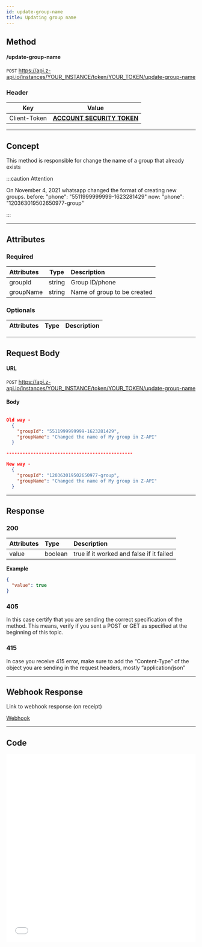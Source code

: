 ```yaml
---
id: update-group-name
title: Updating group name
---
```


## Method 

#### /update-group-name

`POST` https://api.z-api.io/instances/YOUR_INSTANCE/token/YOUR_TOKEN/update-group-name

### Header

|      Key       |            Value            |
| :------------: |     :-----------------:     |
|  Client-Token  | **[ACCOUNT SECURITY TOKEN](../security/client-token)** |

---

## Concept

This method is responsible for change the name of a group that already exists 

:::caution Attention

On November 4, 2021 whatsapp changed the format of creating new groups. before: "phone": "5511999999999-1623281429" now: "phone": "120363019502650977-group"

:::

---

## Attributes

### Required

| Attributes |  Type  | Description               |
| :-------- | :----: | :------------------------- |
| groupId   | string | Group ID/phone             |
| groupName | string | Name of group to be created|

### Optionals 

| Attributes| Type | Description |
| :-------- | :--: | :-------- |

---

## Request Body

#### URL

`POST` https://api.z-api.io/instances/YOUR_INSTANCE/token/YOUR_TOKEN/update-group-name

#### Body

```json

Old way -
  {
    "groupId": "5511999999999-1623281429",
    "groupName": "Changed the name of My group in Z-API"
  }

-----------------------------------------------

New way -
  {
    "groupId": "120363019502650977-group",
    "groupName": "Changed the name of My group in Z-API"
  }

```

---

## Response

### 200

| Attributes| Type    | Description                                         |
| :-------- | :------ | :-------------------------------------------------- |
| value     | boolean | true if it worked and false if it failed            |

**Example**

```json
{
  "value": true
}
```

### 405

In this case certify that you are sending the correct specification of the method. This means, verify if you sent a POST or GET as specified at the beginning of this topic.

### 415

In case you receive 415 error, make sure to add the “Content-Type” of the object you are sending in the request headers, mostly “application/json”

---

## Webhook Response

Link to webhook response (on receipt)

[Webhook](../webhooks/on-message-received#response)

---

## Code

<iframe src="//api.apiembed.com/?source=https://raw.githubusercontent.com/Z-API/z-api-docs/main/json-examples/update-group-name.json&targets=all" frameborder="0" scrolling="no" width="100%" height="500px" seamless></iframe>
